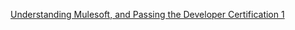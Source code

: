[Understanding Mulesoft, and Passing the Developer Certification 1](/blob/main/MuleSoft%20and%20Dev%20Cert%201.md)
